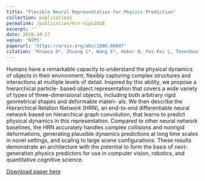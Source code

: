 ```yaml
---
title: "Flexible Neural Representation for Physics Prediction"
collection: publications
permalink: /publication/hrn-nips2018
excerpt: ''
date: 2018-10-27
venue: 'NIPS'
paperurl: 'https://arxiv.org/abs/1806.08047'
citation: 'Mrowca D*, Zhuang C*, Wang E*, Haber N, Fei-Fei L, Tenenbaum JB, & Yamins D (2018). Flexible Neural Representation for Physics Prediction. In Advances in Neural Information Processing Systems (NIPS) 31 (in press)'
---
```

Humans have a remarkable capacity to understand the physical dynamics of objects
in their environment, flexibly capturing complex structures and interactions at
multiple levels of detail. Inspired by this ability, we propose a hierarchical particle-
based object representation that covers a wide variety of types of three-dimensional
objects, including both arbitrary rigid geometrical shapes and deformable materi-
als.  We then describe the Hierarchical Relation Network (HRN), an end-to-end
differentiable neural network based on hierarchical graph convolution, that learns
to predict physical dynamics in this representation.  Compared to other neural
network baselines, the HRN accurately handles complex collisions and nonrigid
deformations, generating plausible dynamics predictions at long time scales in
novel settings, and scaling to large scene configurations. These results demonstrate
an architecture with the potential to form the basis of next-generation physics
predictors for use in computer vision, robotics, and quantitative cognitive science.

[Download paper here](https://arxiv.org/pdf/1806.08047.pdf)
